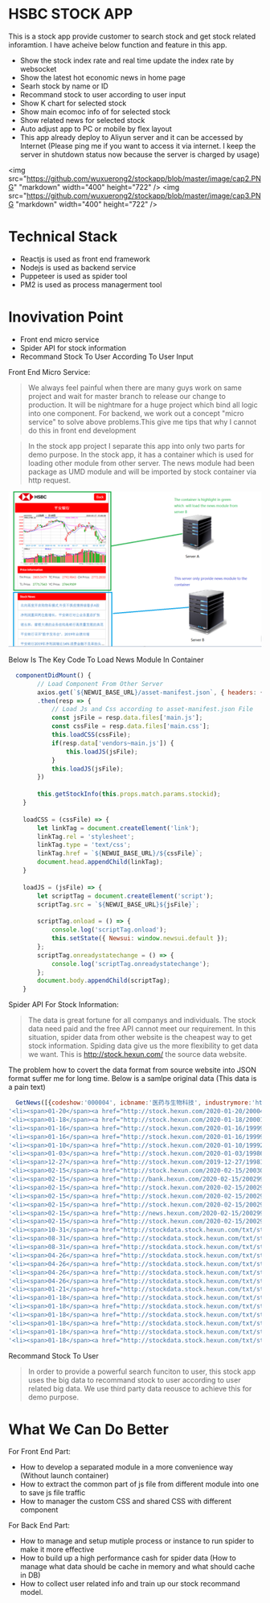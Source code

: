 # HSBC STOCK APP

This is a stock app provide customer to search stock and get stock related inforamtion. I have acheive below function and feature in this app.

  - Show the stock index rate and real time update the index rate by websocket
  - Show the latest hot economic news in home page
  - Searh stock by name or ID
  - Recommand stock to user according to user input
  - Show K chart for selected stock
  - Show main ecomoc info of for selected stock
  - Show related news for selected stock
  - Auto adjust app to PC or mobile by flex layout
  - This app already deploy to Aliyun server and it can be accessed by Internet (Please ping me if you want to access it via internet. I keep the server in shutdown status now because the server is charged by usage)


<img src="https://github.com/wuxuerong2/stockapp/blob/master/image/cap2.PNG" "markdown" width="400" height="722" />
<img src="https://github.com/wuxuerong2/stockapp/blob/master/image/cap3.PNG "markdown" width="400" height="722" />



# Technical Stack

  - Reactjs is used as front end framework
  - Nodejs is used as backend service
  - Puppeteer is used as spider tool
  - PM2 is used as process managerment tool

# Inovivation Point

  - Front end micro service
  - Spider API for stock information
  - Recommand Stock To User According To User Input

Front End Micro Service:
>We always feel painful when there are many guys work on same project and wait for master branch to release our change to production. It will be nightmare for a huge project which bind all logic into one component. For backend, we work out a concept "micro service" to solve above problems.This give me tips that why I cannot do this in front end development

>In the stock app project I separate this app into only two parts for demo purpose. In the stock app, it has a container which is used for loading other module from other server. The news module had been package as UMD module and will be imported by stock container via http request.

![image](./image/cap1.PNG)

Below Is The Key Code To Load News Module In Container

```javascript
  componentDidMount() {
        // Load Component From Other Server
        axios.get(`${NEWUI_BASE_URL}/asset-manifest.json`, { headers: {'Cash-Control': 'no-cache'} } )
        .then(resp => {
            // Load Js and Css according to asset-manifest.json File
            const jsFile = resp.data.files['main.js'];
            const cssFile = resp.data.files['main.css'];
            this.loadCSS(cssFile);
            if(resp.data['vendors~main.js']) {
                this.loadJS(jsFile);
            }
            this.loadJS(jsFile);
        })

        this.getStockInfo(this.props.match.params.stockid);
    }

    loadCSS = (cssFile) => {
        let linkTag = document.createElement('link');
        linkTag.rel = 'stylesheet';
        linkTag.type = 'text/css';
        linkTag.href = `${NEWUI_BASE_URL}/${cssFile}`;
        document.head.appendChild(linkTag);
    }

    loadJS = (jsFile) => {
        let scriptTag = document.createElement('script');
        scriptTag.src = `${NEWUI_BASE_URL}${jsFile}`;

        scriptTag.onload = () => {
            console.log('scriptTag.onload');
            this.setState({ Newsui: window.newsui.default });
        };
        scriptTag.onreadystatechange = () => {
            console.log('scriptTag.onreadystatechange');
        };
        document.body.appendChild(scriptTag);
    }
```

Spider API For Stock Information:

>The data is great fortune for all companys and individuals. The stock data need paid and the free API cannot meet our requirement. In this situation, spider data from other website is the cheapest way to get stock information. Spiding data give us the more flexibility to get data we want. This is http://stock.hexun.com/ the source data website.


The problem how to covert the data format from source website into JSON format suffer me for long time. Below is a samlpe original data (This data is a pain text)

```javascript
  GetNews([{codeshow:'000004', icbname:'医药与生物科技', industrymore:'http://ggzx.stock.hexun.com/more.jsp?t=2&s=0&k=4570', corpnews:['<li><span>01-22</span><a href="http://stock.hexun.com/2020-01-22/200068908.html" target="_blank" title="华峰氨纶2019年度预计盈利15亿以上较上年同期增长236.91%-304.29%">华峰氨纶2019年度预计盈利15亿以上较上..</a></li>',
'<li><span>01-20</span><a href="http://stock.hexun.com/2020-01-20/200041474.html" target="_blank" title="中洲控股2019年预计净利6.86亿元–8.87亿元同比增长53.56%-98.56%">中洲控股2019年预计净利6.86亿元–8.87..</a></li>',
'<li><span>01-18</span><a href="http://stock.hexun.com/2020-01-18/200011825.html" target="_blank" title="国农科技2019年度预计净利250万元—500万元同比增长112%—125%">国农科技2019年度预计净利250万元—500..</a></li>',
'<li><span>01-16</span><a href="http://stock.hexun.com/2020-01-16/199999635.html" target="_blank" title="上市药企销售费用为何两年激增超千亿？院长落马牵出黑色产业链">上市药企销售费用为何两年激增超千亿？..</a></li>',
'<li><span>01-16</span><a href="http://stock.hexun.com/2020-01-16/199993101.html" target="_blank" title="瑞泰科技下属公司收到福利企业增值税退税329万元">瑞泰科技下属公司收到福利企业增值税退..</a></li>',
'<li><span>01-10</span><a href="http://stock.hexun.com/2020-01-10/199927971.html" target="_blank" title="复星医药(02196)：治黑色素瘤新药HLX13获药品临床试验申请受理">复星医药(02196)：治黑色素瘤新药HLX13..</a></li>',
'<li><span>01-03</span><a href="http://stock.hexun.com/2020-01-03/199864529.html" target="_blank" title="科信技术(300565.SZ)第一大股东张锋峰解除质押1股">科信技术(300565.SZ)第一大股东张锋峰..</a></li>',
'<li><span>12-27</span><a href="http://stock.hexun.com/2019-12-27/199813403.html" target="_blank" title="中国国航董事曹建雄辞职因到年龄原因">中国国航董事曹建雄辞职因到年龄原因</a></li>'],industrynews:['<li><span>02-15</span><a href="http://shandong.hexun.com/2020-02-15/200301017.html" target="_blank">证监会：A股经受住了疫情考验 部分融..</a></li>',
'<li><span>02-15</span><a href="http://stock.hexun.com/2020-02-15/200300906.html" target="_blank">证监会副主席阎庆民：鼓励社保等中长..</a></li>',
'<li><span>02-15</span><a href="http://bank.hexun.com/2020-02-15/200299996.html" target="_blank">商业银行加大信贷投放抗疫  千亿资金..</a></li>',
'<li><span>02-15</span><a href="http://stock.hexun.com/2020-02-15/200299753.html" target="_blank">证监会五方面举措积极应对疫情 A股经..</a></li>',
'<li><span>02-15</span><a href="http://stock.hexun.com/2020-02-15/200299758.html" target="_blank">证监会：A股经受住严峻考验 基本回归..</a></li>',
'<li><span>02-15</span><a href="http://stock.hexun.com/2020-02-15/200299586.html" target="_blank">证监会：引导更多的社会资金流向生产..</a></li>',
'<li><span>02-15</span><a href="http://news.hexun.com/2020-02-15/200299674.html" target="_blank">抢占科技股赛道先机 中邮科技创新基..</a></li>',
'<li><span>02-15</span><a href="http://stock.hexun.com/2020-02-15/200299198.html" target="_blank">年报进入披露期 医药、家用电器、建..</a></li>'],report:['<li><span>10-31</span><a href="http://stockdata.stock.hexun.com/txt/stock_detail_1207047701.shtml" target="_blank">国农科技：2019年第三季度报告正文</a></li></li>',
'<li><span>10-31</span><a href="http://stockdata.stock.hexun.com/txt/stock_detail_1207047702.shtml" target="_blank">国农科技：2019年第三季度报告全文</a></li></li>',
'<li><span>08-31</span><a href="http://stockdata.stock.hexun.com/txt/stock_detail_1206867964.shtml" target="_blank">国农科技：2019年半年度报告摘要</a></li></li>',
'<li><span>08-31</span><a href="http://stockdata.stock.hexun.com/txt/stock_detail_1206867965.shtml" target="_blank">国农科技：2019年半年度报告</a></li></li>',
'<li><span>04-26</span><a href="http://stockdata.stock.hexun.com/txt/stock_detail_1206104267.shtml" target="_blank">国农科技：2018年年度报告摘要</a></li></li>',
'<li><span>04-26</span><a href="http://stockdata.stock.hexun.com/txt/stock_detail_1206104282.shtml" target="_blank">国农科技：2019年第一季度报告正文</a></li></li>',
'<li><span>04-26</span><a href="http://stockdata.stock.hexun.com/txt/stock_detail_1206104283.shtml" target="_blank">国农科技：2019年第一季度报告全文</a></li></li>',
'<li><span>04-26</span><a href="http://stockdata.stock.hexun.com/txt/stock_detail_1206104284.shtml" target="_blank">国农科技：2018年年度报告</a></li></li>'],ggzy:['<li><span>01-21</span><a href="http://stockdata.stock.hexun.com/txt/stock_detail_txt_1207270758.shtml" target="_blank" title="国农科技(000004):简式权益变动报告书（一）">国农科技：简式权益变动报告书（一）</a></li>',
'<li><span>01-21</span><a href="http://stockdata.stock.hexun.com/txt/stock_detail_txt_1207270759.shtml" target="_blank" title="国农科技(000004):简式权益变动报告书（二）">国农科技：简式权益变动报告书（二）</a></li>',
'<li><span>01-18</span><a href="http://stockdata.stock.hexun.com/txt/stock_detail_txt_1207262463.shtml" target="_blank" title="国农科技(000004):中天国富证券有限公司关于公司发行股份购买资产暨关联交易实施情况之独立财务顾问核查意见">国农科技：中天国富证券有限公司关于公..</a></li>',
'<li><span>01-18</span><a href="http://stockdata.stock.hexun.com/txt/stock_detail_txt_1207262464.shtml" target="_blank" title="国农科技(000004):安徽天禾律师事务所关于公司发行股份购买资产暨关联交易之实施情况的法律意见书">国农科技：安徽天禾律师事务所关于公司..</a></li>',
'<li><span>01-18</span><a href="http://stockdata.stock.hexun.com/txt/stock_detail_txt_1207262465.shtml" target="_blank" title="国农科技(000004):验资报告">国农科技：验资报告</a></li>',
'<li><span>01-18</span><a href="http://stockdata.stock.hexun.com/txt/stock_detail_txt_1207262466.shtml" target="_blank" title="国农科技(000004):关于发行股份购买资产相关方承诺事项的公告">国农科技：关于发行股份购买资产相关方..</a></li>',
'<li><span>01-18</span><a href="http://stockdata.stock.hexun.com/txt/stock_detail_txt_1207262467.shtml" target="_blank" title="国农科技(000004):关于公司董事、监事和高级管理人员持股变动情况的公告">国农科技：关于公司董事、监事和高级管..</a></li>',
'<li><span>01-18</span><a href="http://stockdata.stock.hexun.com/txt/stock_detail_txt_1207262468.shtml" target="_blank" title="国农科技(000004):发行股份购买资产暨关联交易实施情况暨新增股份上市公告书">国农科技：发行股份购买资产暨关联交易..</a></li>']}])
```

Recommand Stock To User
>In order to provide a powerful search funciton to user, this stock app uses the big data to recommand stock to user according to user related big data. We use third party data reousce to achieve this for demo purpose.


# What We Can Do Better

For Front End Part:
  - How to develop a separated module in a more convenience way (Without launch container)
  - How to extract the common part of js file from different module into one to save js file traffic
  - How to manager the custom CSS and shared CSS with different component

For Back End Part:
  - How to manage and setup mutiple process or instance to run spider to make it more effective
  - How to build up a high performance cash for spider data (How to manage what data should be cache in memory and what should cache in DB)
 - How to collect user related info and train up our stock recommand model.
